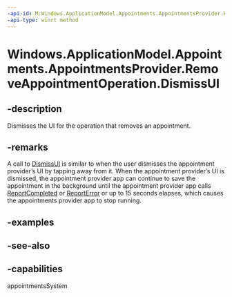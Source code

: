```yaml
---
-api-id: M:Windows.ApplicationModel.Appointments.AppointmentsProvider.RemoveAppointmentOperation.DismissUI
-api-type: winrt method
---
```


<!-- Method syntax
public void DismissUI()
-->

# Windows.ApplicationModel.Appointments.AppointmentsProvider.RemoveAppointmentOperation.DismissUI

## -description
Dismisses the UI for the operation that removes an appointment.

## -remarks
A call to [DismissUI](addappointmentoperation_dismissui.md) is similar to when the user dismisses the appointment provider’s UI by tapping away from it. When the appointment provider’s UI is dismissed, the appointment provider app can continue to save the appointment in the background until the appointment provider app calls [ReportCompleted](addappointmentoperation_reportcompleted.md) or [ReportError](addappointmentoperation_reporterror.md) or up to 15 seconds elapses, which causes the appointments provider app to stop running.

## -examples

## -see-also

## -capabilities
appointmentsSystem
